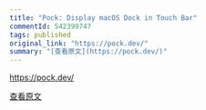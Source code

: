```yaml
---
title: "Pock: Display macOS Dock in Touch Bar"
commentId: 542399747
tags: published
original_link: "https://pock.dev/"
summary: "[查看原文](https://pock.dev/)"
---
```


https://pock.dev/
    
[查看原文](https://pock.dev/)
    